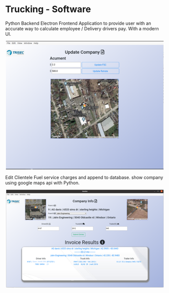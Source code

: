# Trucking - Software
Python Backend
Electron Frontend
Application to provide user with an accurate way to calculate employee / Delivery drivers pay. With a modern UI.
<p align="center">
  <img src="Screenshot2.png" width="500" title="Update companies">
</p>
Edit Clientele Fuel service charges and append to database. show company using google maps api with Python.
<p align="center">
  <img src="Screenshot.png" width="500" title="Calculate Driver Pay">
</p>

